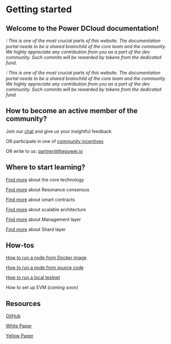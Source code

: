 # Getting started

## Welcome to the Power DCloud documentation! 

*:grey_exclamation: This is one of the most crucial parts of this website. The documentation portal needs to be a shared brainchild of the core team and the community. We highly appreciate any contribution from you as a part of the dev community. Such commits will be rewarded by tokens from the dedicated fund.*

*:grey_exclamation: This is one of the most crucial parts of this website. The documentation portal needs to be a shared brainchild of the core team and the community. We highly appreciate any contribution from you as a part of the dev community. Such commits will be rewarded by tokens from the dedicated fund.*
<!---

**The documentation portal has the following main sections**

- **Terms & Technologies:** getting started, basic terms, answers to basic questions
- **API:** a deep dive into the fundamentals of our technology, describing the functionality of the core modules, elements, and logical layers of the network
- **Power CLI:** utilities that will help you create your dApps.
- **SDK:** guides on how to install SDK and develop your first dApps.
- **Wallet:** wallet usage guidelines.
- **Tools:** guides on how to diagnose and update the node, as well as how to set node auto-update.
- **Testnet Guides:** testnet flows and guidelines.
- **Start & Check Your Node:** guides on how to start and check your node, as well as testnet basics.

<!--
## Our Mission
To make web3 completely decentralized and community-driven. To do this we aim to develop decentralized infrastructure so web3 developers would build full-stack real web3 apps (with no centralized parts ever).

## The Problem we solve

99% of all so-called dApps are not really decentralized. You can find either centralized parts in almost every decentralized application or it’s utilizing centralized services for decentralized stuff.

Right now hundreds of developers are struggling with placing different parts of the dapp in various services. Wasting a lot of time and money, they end up with apps that are expensive to develop, with a lot of problems in terms of high vulnerability, scalability, centralized parts, and unpredictable economics. Right now a lot of developers depend on centralized service providers.

### The solution

This problem can and will be successfully solved by developing a new class of web3 infrastructure - DeInfra.

**DeInfra** (decentralized infrastructure) enables the deployment of ALL parts of the full-fledged web3 app in a single decentralized space.

This is the next stage in the natural evolution of the Web3 world. It's time to stop competing on the number of transactions per second, block finalization time, or transaction cost. While these metrics are important, they are useless as long as you use centralized services to host the frontend, store user data, or access the blockchain.

### The Product

**Power DCloud** is the world’s first DeInfra, which completely beats the problem of inability to build really decentralized dApps without centralized parts or the necessity to use centralized services.

Based on blockchain platform DCloud combines a universal set of services: multi virtual machines, decentralized storage, sophisticated tokenomics, nodes and chains, with [Power Hub](https://hub.thepower.io/) as one-stop entry for developers, users, node providers and projects.

## About us

### Core team

We are a team of developers, enthusiasts of blockchain technology and the ideology of decentralization and cryptocurrencies, as one of its first steps. We established Power Ecosystem to develop our main product Power DCloud and to build the ecosystem of web3 products, businesses based on it.

### Product and DAO

One of the crucial stages of DCloud's development is the establishing of DAO that will govern it, own and be in charge of future development.

One of the key elements of the go-to-market strategy is the involvement of strong community of developers, network maintainers, entrepreneurs, researchers, and development of transparent and scalable tools to help them govern and manage DCloud and to bring them all equal opportunities to contribute and to evolve web3.
-->
## How to become an active member of the community?

Join our [chat](https://t.me/thepower_chat) and give us your insightful feedback 

OR participate in one of [community incentives](https://thepower.io/community_page) 

OR write to us: [partner@thepower.io](mailto:partner@thepower.io)

  
## Where to start learning?
[Find more](terms_technologies/technology/01-abstract.md) about the core technology 

[Find more](terms_technologies/technology/03-resonance-consensus.md) about Resonance consensus 

[Find more](sdk/development/smart-contracts/01-intro.md) about smart contracts 

[Find more](terms_technologies/technology/04-scalable-architecture.md) about scalable architecture

[Find more](terms_technologies/technology/07-management-layer.md) about Management layer

[Find more](terms_technologies/technology/08-shards-layer.md) about Shard layer

## How-tos

[How to run a node from Docker image](testnet/phase-1/02-download-build-run-docker.md)

[How to run a node from source code](testnet/phase-1/03-download-build-run-source.md)

[How to run a local testnet](testnet/local-testnet/01-local-testnet.md)

How to set up EVM *(coming soon)*
 

## Resources

[GitHub](https://github.com/thepower)

[White Paper](https://drive.google.com/file/d/1QOUl2ym4g7gMNfyieRw14iotcNgrvtet/view)

[Yellow Paper](https://drive.google.com/file/d/1ohuR8vPP-gtlJNtMEGw6bHT4Qb9VHiEa/view)
